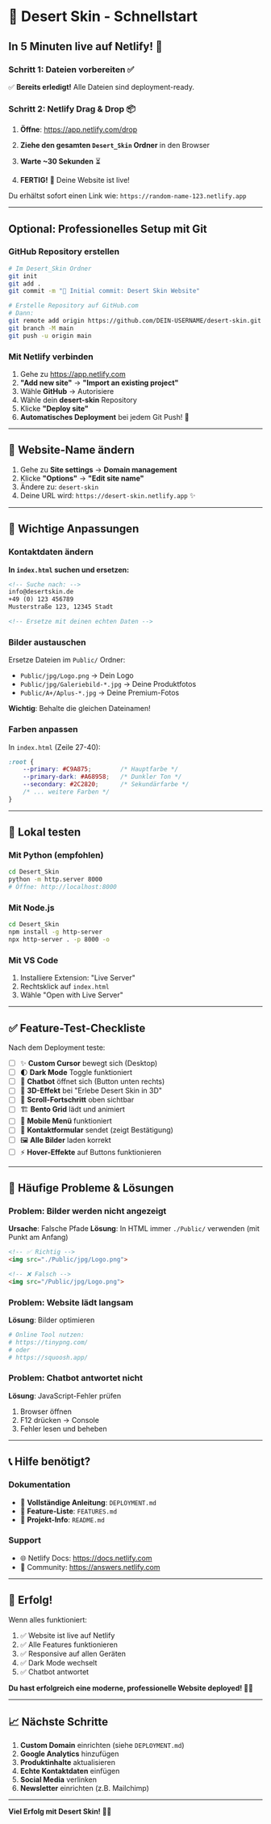 # 🚀 Desert Skin - Schnellstart

## In 5 Minuten live auf Netlify! 🌵

### Schritt 1: Dateien vorbereiten ✅
✅ **Bereits erledigt!** Alle Dateien sind deployment-ready.

### Schritt 2: Netlify Drag & Drop 📦

1. **Öffne**: https://app.netlify.com/drop

2. **Ziehe den gesamten `Desert_Skin` Ordner** in den Browser

3. **Warte ~30 Sekunden** ⏳

4. **FERTIG!** 🎉 Deine Website ist live!

Du erhältst sofort einen Link wie: `https://random-name-123.netlify.app`

---

## Optional: Professionelles Setup mit Git

### GitHub Repository erstellen

```bash
# Im Desert_Skin Ordner
git init
git add .
git commit -m "🌵 Initial commit: Desert Skin Website"

# Erstelle Repository auf GitHub.com
# Dann:
git remote add origin https://github.com/DEIN-USERNAME/desert-skin.git
git branch -M main
git push -u origin main
```

### Mit Netlify verbinden

1. Gehe zu https://app.netlify.com
2. **"Add new site"** → **"Import an existing project"**
3. Wähle **GitHub** → Autorisiere
4. Wähle dein **desert-skin** Repository
5. Klicke **"Deploy site"**
6. **Automatisches Deployment** bei jedem Git Push! 🚀

---

## 🎨 Website-Name ändern

1. Gehe zu **Site settings** → **Domain management**
2. Klicke **"Options"** → **"Edit site name"**
3. Ändere zu: `desert-skin`
4. Deine URL wird: `https://desert-skin.netlify.app` ✨

---

## 📝 Wichtige Anpassungen

### Kontaktdaten ändern

**In `index.html` suchen und ersetzen:**

```html
<!-- Suche nach: -->
info@desertskin.de
+49 (0) 123 456789
Musterstraße 123, 12345 Stadt

<!-- Ersetze mit deinen echten Daten -->
```

### Bilder austauschen

Ersetze Dateien im `Public/` Ordner:
- `Public/jpg/Logo.png` → Dein Logo
- `Public/jpg/Galeriebild-*.jpg` → Deine Produktfotos
- `Public/A+/Aplus-*.jpg` → Deine Premium-Fotos

**Wichtig**: Behalte die gleichen Dateinamen!

### Farben anpassen

In `index.html` (Zeile 27-40):

```css
:root {
    --primary: #C9A875;        /* Hauptfarbe */
    --primary-dark: #A68958;   /* Dunkler Ton */
    --secondary: #2C2820;      /* Sekundärfarbe */
    /* ... weitere Farben */
}
```

---

## 🧪 Lokal testen

### Mit Python (empfohlen)

```bash
cd Desert_Skin
python -m http.server 8000
# Öffne: http://localhost:8000
```

### Mit Node.js

```bash
cd Desert_Skin
npm install -g http-server
npx http-server . -p 8000 -o
```

### Mit VS Code

1. Installiere Extension: "Live Server"
2. Rechtsklick auf `index.html`
3. Wähle "Open with Live Server"

---

## ✅ Feature-Test-Checkliste

Nach dem Deployment teste:

- [ ] ✨ **Custom Cursor** bewegt sich (Desktop)
- [ ] 🌓 **Dark Mode** Toggle funktioniert
- [ ] 💬 **Chatbot** öffnet sich (Button unten rechts)
- [ ] 🎪 **3D-Effekt** bei "Erlebe Desert Skin in 3D"
- [ ] 📜 **Scroll-Fortschritt** oben sichtbar
- [ ] 🏗️ **Bento Grid** lädt und animiert
- [ ] 📱 **Mobile Menü** funktioniert
- [ ] 📧 **Kontaktformular** sendet (zeigt Bestätigung)
- [ ] 🖼️ **Alle Bilder** laden korrekt
- [ ] ⚡ **Hover-Effekte** auf Buttons funktionieren

---

## 🐛 Häufige Probleme & Lösungen

### Problem: Bilder werden nicht angezeigt

**Ursache**: Falsche Pfade
**Lösung**: In HTML immer `./Public/` verwenden (mit Punkt am Anfang)

```html
<!-- ✅ Richtig -->
<img src="./Public/jpg/Logo.png">

<!-- ❌ Falsch -->
<img src="/Public/jpg/Logo.png">
```

### Problem: Website lädt langsam

**Lösung**: Bilder optimieren
```bash
# Online Tool nutzen:
# https://tinypng.com/
# oder
# https://squoosh.app/
```

### Problem: Chatbot antwortet nicht

**Lösung**: JavaScript-Fehler prüfen
1. Browser öffnen
2. F12 drücken → Console
3. Fehler lesen und beheben

---

## 📞 Hilfe benötigt?

### Dokumentation
- 📖 **Vollständige Anleitung**: `DEPLOYMENT.md`
- 🌟 **Feature-Liste**: `FEATURES.md`
- 📘 **Projekt-Info**: `README.md`

### Support
- 🌐 Netlify Docs: https://docs.netlify.com
- 💬 Community: https://answers.netlify.com

---

## 🎉 Erfolg!

Wenn alles funktioniert:

1. ✅ Website ist live auf Netlify
2. ✅ Alle Features funktionieren
3. ✅ Responsive auf allen Geräten
4. ✅ Dark Mode wechselt
5. ✅ Chatbot antwortet

**Du hast erfolgreich eine moderne, professionelle Website deployed! 🚀🌵**

---

## 📈 Nächste Schritte

1. **Custom Domain** einrichten (siehe `DEPLOYMENT.md`)
2. **Google Analytics** hinzufügen
3. **Produktinhalte** aktualisieren
4. **Echte Kontaktdaten** einfügen
5. **Social Media** verlinken
6. **Newsletter** einrichten (z.B. Mailchimp)

---

**Viel Erfolg mit Desert Skin! 🌵✨**

